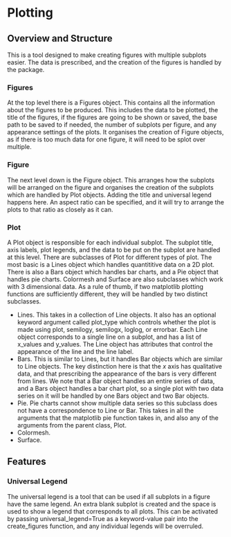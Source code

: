 # Plotting

## Overview and Structure

This is a tool designed to make creating figures with multiple subplots easier. The data is prescribed, and the creation of the figures is handled by the package.

### Figures

At the top level there is a Figures object. This contains all the information about the figures to be produced. This includes the data to be plotted, the title of the figures, if the figures are going to be shown or saved, the base path to be saved to if needed, the number of subplots per figure, and any appearance settings of the plots. It organises the creation of Figure objects, as if there is too much data for one figure, it will need to be splot over multiple.

### Figure

The next level down is the Figure object. This arranges how the subplots will be arranged on the figure and organises the creation of the subplots which are handled by Plot objects. Adding the title and universal legend happens here. An aspect ratio can be specified, and it will try to arrange the plots to that ratio as closely as it can.

### Plot

A Plot object is responsible for each individual subplot. The subplot title, axis labels, plot legends, and the data to be put on the subplot are handled at this level. There are subclasses of Plot for different types of plot. The most basic is a Lines object which handles quantititive data on a 2D plot. There is also a Bars object which handles bar charts, and a Pie object that handles pie charts. Colormesh and Surface are also subclasses which work with 3 dimensional data. As a rule of thumb, if two matplotlib plotting functions are sufficiently different, they will be handled by two distinct subclasses.

- Lines. This takes in a collection of Line objects. It also has an optional keyword argument called plot_type which controls whether the plot is made using plot, semilogy, semilogx, loglog, or errorbar. Each Line object corresponds to a single line on a subplot, and has a list of x_values and y_values. The Line object has attributes that control the appearance of the line and the line label.
- Bars. This is similar to Lines, but it handles Bar objects which are similar to Line objects. The key distinction here is that the $x$ axis has qualitative data, and that prescribing the appearance of the bars is very different from lines. We note that a Bar object handles an entire series of data, and a Bars object handles a bar chart plot, so a single plot with two data series on it will be handled by one Bars object and two Bar objects.
- Pie. Pie charts cannot show multiple data series so this subclass does not have a correspondence to Line or Bar. This takes in all the arguments that the matplotlib pie function takes in, and also any of the arguments from the parent class, Plot.
- Colormesh.
- Surface.

## Features

### Universal Legend

The universal legend is a tool that can be used if all subplots in a figure have the same legend. An extra blank subplot is created and the space is used to show a legend that corresponds to all plots. This can be activated by passing universal_legend=True as a keyword-value pair into the create_figures function, and any individual legends will be overruled.